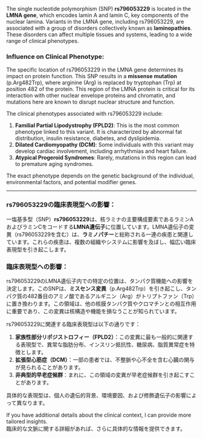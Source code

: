 The single nucleotide polymorphism (SNP) **rs796053229** is located in the **LMNA gene**, which encodes lamin A and lamin C, key components of the nuclear lamina. Variants in the LMNA gene, including rs796053229, are associated with a group of disorders collectively known as **laminopathies**. These disorders can affect multiple tissues and systems, leading to a wide range of clinical phenotypes.

### Influence on Clinical Phenotype:
The specific location of rs796053229 in the LMNA gene determines its impact on protein function. This SNP results in a **missense mutation** (p.Arg482Trp), where arginine (Arg) is replaced by tryptophan (Trp) at position 482 of the protein. This region of the LMNA protein is critical for its interaction with other nuclear envelope proteins and chromatin, and mutations here are known to disrupt nuclear structure and function.

The clinical phenotypes associated with rs796053229 include:
1. **Familial Partial Lipodystrophy (FPLD2)**: This is the most common phenotype linked to this variant. It is characterized by abnormal fat distribution, insulin resistance, diabetes, and dyslipidemia.
2. **Dilated Cardiomyopathy (DCM)**: Some individuals with this variant may develop cardiac involvement, including arrhythmias and heart failure.
3. **Atypical Progeroid Syndromes**: Rarely, mutations in this region can lead to premature aging syndromes.

The exact phenotype depends on the genetic background of the individual, environmental factors, and potential modifier genes.

---

### rs796053229の臨床表現型への影響：
一塩基多型（SNP）**rs796053229**は、核ラミナの主要構成要素であるラミンAおよびラミンCをコードする**LMNA遺伝子**に位置しています。LMNA遺伝子の変異（rs796053229を含む）は、**ラミノパチー**と総称される一連の疾患と関連しています。これらの疾患は、複数の組織やシステムに影響を及ぼし、幅広い臨床表現型を引き起こします。

### 臨床表現型への影響：
rs796053229のLMNA遺伝子内での特定の位置は、タンパク質機能への影響を決定します。このSNPは、**ミスセンス変異**（p.Arg482Trp）を引き起こし、タンパク質の482番目のアミノ酸であるアルギニン（Arg）がトリプトファン（Trp）に置き換わります。この領域は、他の核膜タンパク質やクロマチンとの相互作用に重要であり、この変異は核構造や機能を損なうことが知られています。

rs796053229に関連する臨床表現型は以下の通りです：
1. **家族性部分リポジストロフィー（FPLD2）**：この変異に最も一般的に関連する表現型で、異常な脂肪分布、インスリン抵抗性、糖尿病、脂質異常症を特徴とします。
2. **拡張型心筋症（DCM）**：一部の患者では、不整脈や心不全を含む心臓の関与が見られることがあります。
3. **非典型的早老症候群**：まれに、この領域の変異が早老症候群を引き起こすことがあります。

具体的な表現型は、個人の遺伝的背景、環境要因、および修飾遺伝子の影響によって異なります。

If you have additional details about the clinical context, I can provide more tailored insights.  
臨床的な文脈に関する詳細があれば、さらに具体的な情報を提供できます。